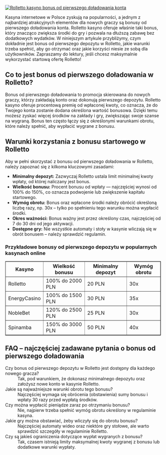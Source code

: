 [![Rolletto kasyno bonus od pierwszego doładowania konta](https://123-caf.pages.dev/gitsignup.png)](https://vrmoo.ru/Bt82HjjY)

<p>Kasyna internetowe w Polsce zyskują na popularności, a jednym z najbardziej atrakcyjnych elementów dla nowych graczy są bonusy od pierwszego doładowania konta. Rolletto kasyno oferuje właśnie taki bonus, który znacząco zwiększa środki do gry i pozwala na dłuższą zabawę bez dodatkowych wydatków. W niniejszym artykule przybliżymy, czym dokładnie jest bonus od pierwszego depozytu w Rolletto, jakie warunki trzeba spełnić, aby go otrzymać oraz jakie korzyści niesie ze sobą dla użytkowników. Zapraszamy do lektury, jeśli chcesz maksymalnie wykorzystać startową ofertę Rolletto!</p>  <h2>Co to jest bonus od pierwszego doładowania w Rolletto?</h2> <p>Bonus od pierwszego doładowania to promocja skierowana do nowych graczy, którzy zakładają konto oraz dokonują pierwszego depozytu. Rolletto kasyno oferuje procentową premię od wpłaconej kwoty, co oznacza, że do Twojego konta zostanie dodana określona wartość bonusowa. Dzięki temu możesz zyskać więcej środków na zakłady i gry, zwiększając swoje szanse na wygraną. Bonus ten często łączy się z określonymi warunkami obrotu, które należy spełnić, aby wypłacić wygrane z bonusu.</p>  <h2>Warunki korzystania z bonusu startowego w Rolletto</h2> <p>Aby w pełni skorzystać z bonusu od pierwszego doładowania w Rolletto, należy zapoznać się z kilkoma kluczowymi zasadami:</p> <ul>   <li><strong>Minimalny depozyt:</strong> Zazwyczaj Rolletto ustala limit minimalnej kwoty wpłaty, od której naliczany jest bonus.</li>   <li><strong>Wielkość bonusu:</strong> Procent bonusu od wpłaty — najczęściej wynosi od 100% do 150%, co oznacza podwojenie lub zwiększenie kapitału startowego.</li>   <li><strong>Wymóg obrotu:</strong> Bonus oraz wpłacone środki należy obrócić określoną liczbę razy, np. 30x – tylko po spełnieniu tego warunku można wypłacić środki.</li>   <li><strong>Okres ważności:</strong> Bonus ważny jest przez określony czas, najczęściej od 7 do 30 dni od jego aktywacji.</li>   <li><strong>Dostępne gry:</strong> Nie wszystkie automaty i stoły w kasynie wliczają się w obrót bonusem – należy sprawdzić regulamin.</li> </ul>  <h3>Przykładowe bonusy od pierwszego depozytu w popularnych kasynach online</h3> <table border="1" cellpadding="8" cellspacing="0">   <thead>     <tr>       <th>Kasyno</th>       <th>Wielkość bonusu</th>       <th>Minimalny depozyt</th>       <th>Wymóg obrotu</th>     </tr>   </thead>   <tbody>     <tr>       <td>Rolletto</td>       <td>100% do 2000 PLN</td>       <td>20 PLN</td>       <td>30x</td>     </tr>     <tr>       <td>EnergyCasino</td>       <td>100% do 1500 PLN</td>       <td>30 PLN</td>       <td>35x</td>     </tr>     <tr>       <td>NobleBet</td>       <td>120% do 2500 PLN</td>       <td>25 PLN</td>       <td>30x</td>     </tr>     <tr>       <td>Spinamba</td>       <td>150% do 3000 PLN</td>       <td>50 PLN</td>       <td>40x</td>     </tr>   </tbody> </table>  <h2>FAQ – najczęściej zadawane pytania o bonus od pierwszego doładowania</h2> <dl>   <dt>Czy bonus od pierwszego depozytu w Rolletto jest dostępny dla każdego nowego gracza?</dt>   <dd>Tak, pod warunkiem, że dokonasz minimalnego depozytu oraz założysz nowe konto w kasynie Rolletto.</dd>      <dt>Jakie są najważniejsze warunki obrotu tego bonusu?</dt>   <dd>Najczęściej wymaga się obrócenia (obstawienia) sumy bonusu i wpłaty 30 razy przed wypłatą środków.</dd>      <dt>Czy można wypłacić pieniądze zaraz po otrzymaniu bonusu?</dt>   <dd>Nie, najpierw trzeba spełnić wymóg obrotu określony w regulaminie kasyna.</dd>      <dt>Jakie gry można obstawiać, żeby wliczyły się do obrotu bonusu?</dt>   <dd>Najczęściej automaty wideo oraz niektóre gry stołowe, ale warto sprawdzić szczegóły w regulaminie Rolletto.</dd>      <dt>Czy są jakieś ograniczenia dotyczące wypłat wygranych z bonusu?</dt>   <dd>Tak, czasem istnieją limity maksymalnej kwoty wygranej z bonusu lub dodatkowe warunki wypłaty.</dd> </dl>
